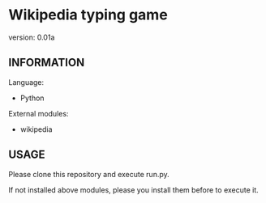 # Wikipedia typing game
version: 0.01a

## INFORMATION 
Language: 
- Python

External modules:
- wikipedia

## USAGE
Please clone this repository and execute run.py.

If not installed above modules, please you install them before to execute it.

